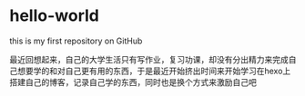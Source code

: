 # hello-world
this is my first repository on GitHub

最近回想起来，自己的大学生活只有写作业，复习功课，却没有分出精力来完成自己想要学的和对自己更有用的东西，于是最近开始挤出时间来开始学习在hexo上搭建自己的博客，记录自己学的东西，同时也是换个方式来激励自己吧

